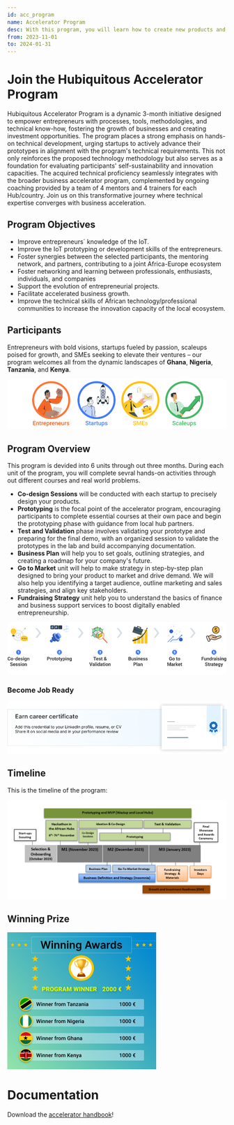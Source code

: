 ```yaml
---
id: acc_program
name: Accelerator Program
desc: With this program, you will learn how to create new products and services based on IoT, in collaboration with European and African DIHs/TechHubs. It aims to improve the innovation capacity for entrepreneurs and start-ups.
from: 2023-11-01
to: 2024-01-31
---
```


# Join the Hubiquitous Accelerator Program

Hubiquitous Accelerator Program is a dynamic 3-month initiative designed to empower entrepreneurs with processes, tools, methodologies, and technical know-how, fostering the growth of businesses and creating investment opportunities. The program places a strong emphasis on hands-on technical development, urging startups to actively advance their prototypes in alignment with the program's technical requirements. This not only reinforces the proposed technology methodology but also serves as a foundation for evaluating participants' self-sustainability and innovation capacities. The acquired technical proficiency seamlessly integrates with the broader business accelerator program, complemented by ongoing coaching provided by a team of 4 mentors and 4 trainers for each Hub/country. Join us on this transformative journey where technical expertise converges with business acceleration.

<!-- 
The HUBIquitous Accelerator Program is a **3 month program** aiming at improving your **IoT prototype and business model**. -->

## Program Objectives
- Improve entrepreneurs´ knowledge of the IoT.
- Improve the IoT prototyping or development skills of the entrepreneurs.
- Foster synergies between the selected participants, the mentoring network, and partners, contributing to a joint Africa-Europe ecosystem
- Foster networking and learning between professionals, enthusiasts, individuals, and companies
- Support the evolution of entrepreneurial projects.
- Facilitate accelerated business growth.
- Improve the technical skills of African technology/professional communities to increase the innovation capacity of the local ecosystem.

## Participants

Entrepreneurs with bold visions, startups fueled by passion, scaleups poised for growth, and SMEs seeking to elevate their ventures – our program welcomes all from the dynamic landscapes of **Ghana**, **Nigeria**, **Tanzania**, and **Kenya**.

![participants](img/participants.png)

## Program Overview

This program is devided into 6 units through out three months. During each unit of the program, you will complete sevral hands-on activities through out different courses and real world problems.

- **Co-design Sessions** will be conducted with each startup to precisely design your products.
- **Prototyping** is the focal point of the accelerator program, encouraging participants to complete essential courses at their own pace and begin the prototyping phase with guidance from local hub partners.
- **Test and Validation** phase involves validating your prototype and preparing for the final demo, with an organized session to validate the prototypes in the lab and build accompanying documentation.
- **Business Plan** will help you to set goals, outlining strategies, and creating a roadmap for your company's future. 
- **Go to Market** unit will help to make strategy in step-by-step plan designed to bring your product to market and drive demand. We will also help you identifying a target audience, outline marketing and sales strategies, and align key stakeholders.
- **Fundraising Strategy** unit help you to understand the basics of finance and business support services to boost digitally enabled entrepreneurship.


![program overview](img/unit-flow.png)

### Become Job Ready
![certificate](img/ear-certif.png)



## Timeline

This is the timeline of the program:

![timeline](img/timeline.png)

## Winning Prize

![awards](img/winning-award.png)

# Documentation

Download the [accelerator handbook](https://hubiquitous.eu/wp-content/uploads/2022/05/Hubiquitous-1st-Open-Call-Guide-for-Applicants.pdf)!
